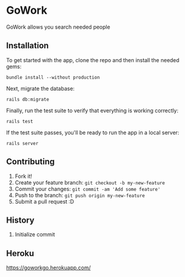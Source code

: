 # GoWork
GoWork allows you search needed people
## Installation
To get started with the app, clone the repo and then install the needed gems:
```
bundle install --without production 
```
Next, migrate the database: 
```
rails db:migrate
``` 
Finally, run the test suite to verify that everything is working correctly: 
```
rails test
```
If the test suite passes, you'll be ready to run the app in a local server:
```
rails server
```
## Contributing
1. Fork it!
2. Create your feature branch: `git checkout -b my-new-feature`
3. Commit your changes: `git commit -am 'Add some feature'`
4. Push to the branch: `git push origin my-new-feature`
5. Submit a pull request :D
## History
1. Initialize commit
## Heroku
https://goworkgo.herokuapp.com/
